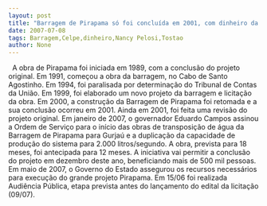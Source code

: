 ```yaml
---
layout: post
title: "Barragem de Pirapama só foi concluída em 2001, com dinheiro da Celpe, tão criticado pelos estatistas"
date: 2007-07-08
tags: Barragem,Celpe,dinheiro,Nancy Pelosi,Tostao
author: None
---
```

&nbsp;
A obra de Pirapama foi iniciada em 1989, com a conclus&atilde;o do projeto original. Em 1991, come&ccedil;ou a obra da barragem, no Cabo de Santo Agostinho. 
Em 1994, foi paralisada por determina&ccedil;&atilde;o do Tribunal de Contas da Uni&atilde;o. 
Em 1999, foi elaborado um novo projeto da barragem e licita&ccedil;&atilde;o da obra. 
Em 2000, a constru&ccedil;&atilde;o da Barragem de Pirapama foi retomada e a sua conclus&atilde;o ocorreu em 2001. 
Ainda em 2001, foi feita uma revis&atilde;o do projeto original. 
Em janeiro de 2007, o governador Eduardo Campos assinou a Ordem de Servi&ccedil;o para o in&iacute;cio das obras de transposi&ccedil;&atilde;o de &aacute;gua da Barragem de Pirapama para Gurja&uacute; e a duplica&ccedil;&atilde;o da capacidade de produ&ccedil;&atilde;o do sistema para 2.000 litros/segundo. 
A obra, prevista para 18 meses, foi antecipada para 12 meses. 
A iniciativa vai permitir a conclus&atilde;o do projeto em dezembro deste ano, beneficiando mais de 500 mil pessoas. 
Em maio de 2007, o Governo do Estado assegurou os recursos necess&aacute;rios para execu&ccedil;&atilde;o do grande projeto Pirapama. Em 15/06 foi realizada Audi&ecirc;ncia P&uacute;blica, etapa prevista antes do lan&ccedil;amento do edital da licita&ccedil;&atilde;o (09/07). 